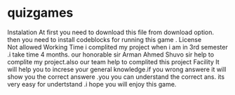 # quizgames
Instalation                                                                                                                                At first you need to download this file from download option. then you need to install codeblocks for running this game .                                                                                                                                                            License                                                                                                                                                 
Not allowed                                                                                                                                Working Time                                                                                                                                i complited my project when i am in 3rd semester .i take time 4 months. our honorable sir Arman Ahmed Shuvo sir help to complite my project.also our team help to complited this project                                                                                                                                                                                                                                   Facility                                                                                                                                  It will help you to increse your general knowledge.if you wrong answere it will show you the correct answere .you you can understand the correct ans. its very easy for undertstand .i hope you will enjoy this game.
